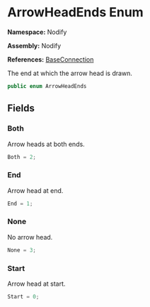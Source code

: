 # ArrowHeadEnds Enum  
  
**Namespace:** Nodify  
  
**Assembly:** Nodify  
  
**References:** [BaseConnection](Nodify_BaseConnection)  
  
The end at which the arrow head is drawn.  
  
```csharp  
public enum ArrowHeadEnds  
```  
  
## Fields  
  
### Both  
  
Arrow heads at both ends.  
  
```csharp  
Both = 2;  
```  
  
### End  
  
Arrow head at end.  
  
```csharp  
End = 1;  
```  
  
### None  
  
No arrow head.  
  
```csharp  
None = 3;  
```  
  
### Start  
  
Arrow head at start.  
  
```csharp  
Start = 0;  
```  
  
